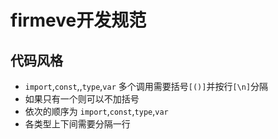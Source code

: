 # firmeve开发规范

## 代码风格
- `import`,`const`,,`type`,`var` 多个调用需要括号`[()]`并按行`[\n]`分隔
- 如果只有一个则可以不加括号
- 依次的顺序为 `import`,`const`,`type`,`var`
- 各类型上下间需要分隔一行